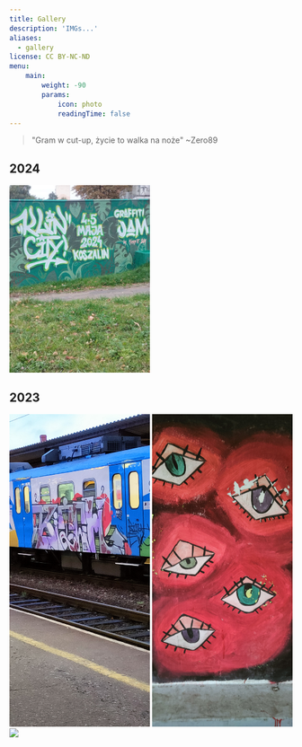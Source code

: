 ```yaml
---
title: Gallery
description: 'IMGs...'
aliases:
  - gallery
license: CC BY-NC-ND
menu:
    main: 
        weight: -90
        params:
            icon: photo
            readingTime: false
---
```


> "Gram w cut-up, życie to walka na noże" ~Zero89

## 2024
[<img src="image4.jpg" width="250"/>](image4.jpg)

## 2023
[<img src="image1.jpg" width="250"/>](image1.jpg) [<img src="image2.jpg" width="250"/>](image2.jpg) \
[<img src="image3.jpg" width="750"/>](image3.jpg)

